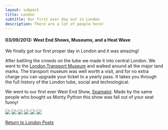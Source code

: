 ```yaml
---
layout: subpost
title: London
subtitle: Our first ever day out in London
description: There are a lot of people here!
---
```


<h4>03/09/2013: West End Shows, Museums, and a Heat Wave</h4>

We finally got our first proper day in London and it was amazing!

After battling the crowds on the tube we made it into central London. We went to the <a target="_blank" href="https://www.ltmuseum.co.uk/">London Transport Museum</a> and walked around all the major land marks.
The transport museum was well worth a visit, and for no extra charge you can upgrade your ticket to a yearly pass. It takes you through the full history of the London tube, social and technological. 

We went to our first ever West End Show, <a target="_blank" href="http://www.atgtickets.com/shows/spamalot/playhouse-theatre/">Spamalot</a>. Made by the same people who bought us Monty Python this show was fall out of your seat funny!

<img src="https://adventuresofthetravellingtwins.com/Photos/2013-09-03-London/day11-min.JPG" class="image1">
<img src="https://adventuresofthetravellingtwins.com/Photos/2013-09-03-London/day12-min.JPG" class="image1">
<img src="https://adventuresofthetravellingtwins.com/Photos/2013-09-03-London/day13-min.JPG" class="image1">
<img src="https://adventuresofthetravellingtwins.com/Photos/2013-09-03-London/day14-min.JPG" class="image1">
<img src="https://adventuresofthetravellingtwins.com/Photos/2013-09-03-London/day15-min.JPG" class="image1">
<img src="https://adventuresofthetravellingtwins.com/Photos/2013-09-03-London/day16-min.JPG" class="image1">

<a href="https://adventuresofthetravellingtwins.com/2013/09/03/London/">Return to London Posts</a>
